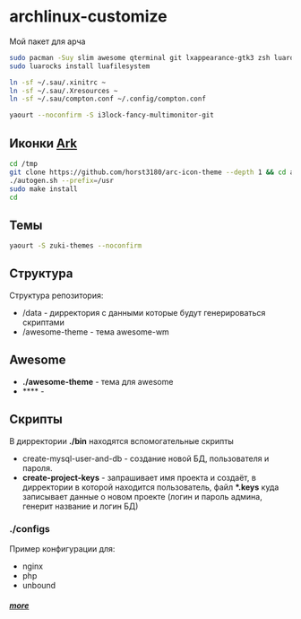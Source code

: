 # archlinux-customize
Мой пакет для арча

```bash
sudo pacman -Suy slim awesome qterminal git lxappearance-gtk3 zsh luarocks sudo nginx php gnome-keyring volumeicon
sudo luarocks install luafilesystem

ln -sf ~/.sau/.xinitrc ~
ln -sf ~/.sau/.Xresources ~
ln -sf ~/.sau/compton.conf ~/.config/compton.conf

yaourt --noconfirm -S i3lock-fancy-multimonitor-git 

```

## Иконки [Ark](https://github.com/horst3180/arc-icon-theme#installation)
```bash
cd /tmp 
git clone https://github.com/horst3180/arc-icon-theme --depth 1 && cd arc-icon-theme
./autogen.sh --prefix=/usr
sudo make install
cd
``` 
## Темы
```bash
yaourt -S zuki-themes --noconfirm
```

## Структура
Структура репозитория:
 - /data - дирректория с данными которые будут генерироваться скриптами
 - /awesome-theme - тема awesome-wm 


## Awesome
 - **./awesome-theme** - тема для awesome
 - **** - 
 
## Скрипты
В дирректории **./bin** находятся вспомогательные скрипты
 - create-mysql-user-and-db - создание новой БД, пользователя и пароля.
 - **create-project-keys** - запрашивает имя проекта и создаёт, в дирректории в которой находится пользователь, файл **\*.keys** куда записывает данные о новом проекте (логин и пароль админа, генерит название и логин БД)  

### ./configs
Пример конфигурации для: 
 - nginx
 - php
 - unbound


##### [more](http://sollus-soft.blogspot.com/2017/03/awesome-wm-4.html)

